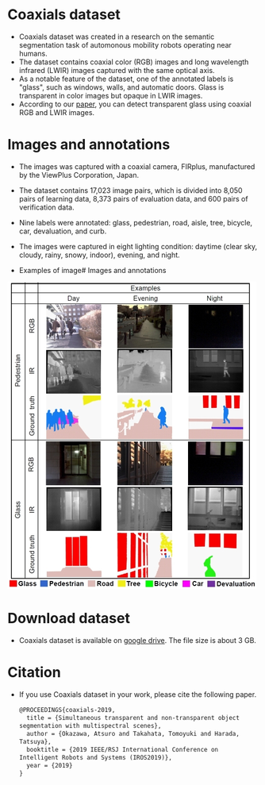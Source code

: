 # Coaxials dataset
  - Coaxials dataset was created in a research on the semantic segmentation task of automonous mobility robots operating near humans.
  - The dataset contains coaxial color (RGB) images and long wavelength infrared (LWIR) images captured with the same optical axis.
  - As a notable feature of the dataset, one of the annotated labels is "glass", such as windows, walls, and automatic doors. Glass is transparent in color images but opaque in LWIR images.
  - According to our [paper](https://ieeexplore.ieee.org/document/8968095), you can detect transparent glass using coaxial RGB and LWIR images.

# Images and annotations
  - The images was captured with a coaxial camera, FIRplus, manufactured by the ViewPlus Corporation, Japan.
  - The dataset contains 17,023 image pairs, which is divided into 8,050 pairs of learning data, 8,373 pairs of evaluation data, and 600 pairs of verification data.
  - Nine labels were annotated: glass, pedestrian, road, aisle, tree, bicycle, car, devaluation, and curb.
  - The images were captured in eight lighting condition: daytime (clear sky, cloudy, rainy, snowy, indoor), evening, and night.

  - Examples of image# Images and annotations

![Image example](https://github.com/mil-tokyo/coaxials/blob/master/ImageExample.jpg)

# Download dataset
  - Coaxials dataset is available on [google drive](https://drive.google.com/file/d/1bHfDfEAUqSQS59kkus4pZoQsyCZPmwaJ/view?usp=sharing). The file size is about 3 GB.

# Citation
  - If you use Coaxials dataset in your work, please cite the following paper.
    ```
    @PROCEEDINGS{coaxials-2019,
      title = {Simultaneous transparent and non-transparent object segmentation with multispectral scenes},
      author = {Okazawa, Atsuro and Takahata, Tomoyuki and Harada, Tatsuya},
      booktitle = {2019 IEEE/RSJ International Conference on Intelligent Robots and Systems (IROS2019)},
      year = {2019}
    }
    ```
